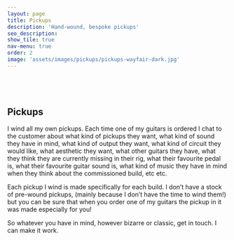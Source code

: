 ```yaml
---
layout: page
title: Pickups
description: 'Hand-wound, bespoke pickups'
seo_description:
show_tile: true
nav-menu: true
order: 2
image: 'assets/images/pickups/pickups-wayfair-dark.jpg'
---
```


<!-- Main -->
<div id="main" class="alt">



<!-- Intro -->
<section>
	<div class="inner row 100%" style="margin-top: 6em">
		<section class="6u 12u$(small)">
			<h2>Pickups</h2>
			<p>I wind all my own pickups. Each time one of my guitars is ordered I chat to the customer about what kind of pickups they want, what kind of sound they have in mind, what kind of output they want, what kind of circuit they would like, what aesthetic they want, what other guitars they have, what they think they are currently missing in their rig, what their favourite pedal is, what their favourite guitar sound is, what kind of music they have in mind when they think about the commissioned build, etc etc.</p>
			<p>Each pickup I wind is made specifically for each build. I don’t have a stock of pre-wound pickups, (mainly because I don’t have the time to wind them!) but you can be sure that when you order one of my guitars the pickup in it was made especially for you!</p>
			<p>So whatever you have in mind, however bizarre or classic, get in touch. I can make it work.</p>
		</section>
		<div class="6u$ 12u$(small)">
			<div class="12u$">
				<span class="image fit"><img src="../assets/images/pickups/pickups-wayfair-dark.jpg" alt=""></span>
			</div>
			<div class="12u$">
				<span class="image fit"><img src="../assets/images/pickups/pickups-dark.jpg" alt=""></span>
			</div>
		</div>
	</div>
</section>

</div>